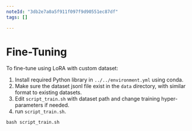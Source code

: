 ```yaml
---
noteId: "3db2e7a0a5f911f097f9d90551ec87df"
tags: []

---
```


# Fine-Tuning

To fine-tune using LoRA with custom dataset:
1. Install required Python library in `../../environment.yml` using conda. 
1. Make sure the dataset jsonl file exist in the `data` directory, with similar format to existing datasets.
1. Edit `script_train.sh` with dataset path and change training hyper-parameters if needed.
1. run `script_train.sh`.

```shell
bash script_train.sh
``` 